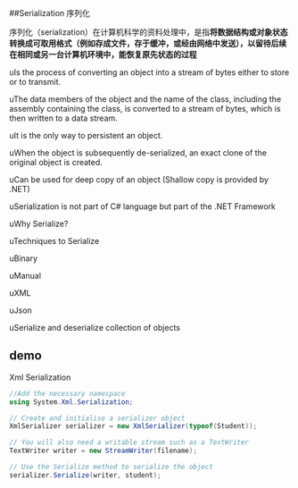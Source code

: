 ##Serialization 
序列化

序列化（serialization）在计算机科学的资料处理中，是指**将数据结构或对象状态转换成可取用格式（例如存成文件，存于缓冲，或经由网络中发送），以留待后续在相同或另一台计算机环境中，能恢复原先状态的过程**


uIs the process of converting an object into a stream of bytes either to store or to transmit.

uThe data members of the object and the name of the class, including the assembly containing the class, is converted to a stream of bytes, which is then written to a data stream.

uIt is the only way to persistent an object.

uWhen the object is subsequently de-serialized, an exact clone of the original object is created.

uCan be used for deep copy of an object (Shallow copy is provided by .NET)

uSerialization is not part of C# language but part of the .NET Framework


uWhy Serialize?

uTechniques to Serialize

uBinary

uManual

uXML

uJson

uSerialize and deserialize collection of objects


## demo
Xml Serialization
```c#
//Add the necessary namespace
using System.Xml.Serialization;

// Create and initialise a serializer object
XmlSerializer serializer = new XmlSerializer(typeof(Student));

// You will also need a writable stream such as a TextWriter
TextWriter writer = new StreamWriter(filename);

// Use the Serialize method to serialize the object
serializer.Serialize(writer, student);
```